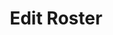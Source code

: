 ---
layout: page
title: Edit Roster
weight: 1
redirect_to:
  - https://wowaudit.com/sheet/us/proudmoore/great-moments-in-history/main
permalink: edit-roster/
---